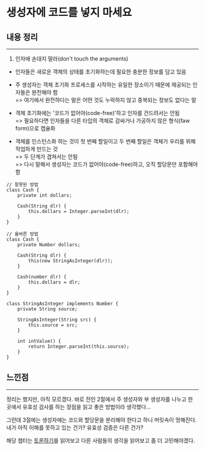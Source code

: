 # 생성자에 코드를 넣지 마세요

## 내용 정리
---

1. 인자에 손대지 말라(don't touch the arguments)<br>

*  인자들은 새로운 객체의 상태를 초기화하는데 필요한 충분한 정보를 담고 있음<br>

* 주 생성자는 객체 초기화 프로세스를 시작하는 유일한 장소이기 때문에 제공되는 인자들은 완전해야 함<br>
=> 여기에서 완전하다는 말은 어떤 것도 누락하지 않고 중복되는 정보도 없다는 말

* 객체 초기화에는 '코드가 없어야(code-free)'하고 인자를 건드려서는 안됨<br>
=> 필요하다면 인자들을 다른 타입의 객체로 감싸거나 가공하지 않은 형식(faw form)으로 캡슐화

* 객체를 인스턴스화 하는 것이 첫 번째 할일이고 두 번째 할일은 객체가 우리를 위해 작업하게 만드는 것<br>
=> 두 단계가 겹쳐서는 안됨<br>
=> 다시 말해서 생성자는 코드가 없어야(code-free)하고, 오직 할당문만 포함해야 함

```
// 잘못된 방법
class Cash {
    private int dollars;

    Cash(String dlr) {
        this.dollars = Integer.parseInt(dlr);
    }
}

// 올바른 방법
class Cash {
    private Number dollars;

    Cash(String dlr) {
        this(new StringAsInteger(dlr));
    }

    Cash(number dlr) {
        this.dollars = dlr;
    }
}

class StringAsInteger implements Number {
    private String source;

    StringAsInteger(String src) {
        this.source = src;
    }

    int intValue() {
        return Integer.parseInt(this.source);
    }
}
```

## 느낀점
---

정리는 했지만, 아직 모르겠다. 바로 전인 2절에서 주 생성자와 부 생성자를 나누고 한 곳에서 유효성 검사를 하는 장점을 읽고 좋은 방법이라 생각했다...<br>

그런데 3절에는 생성자에는 코드와 할당문을 분리해야 한다고 하니 머릿속이 멍해진다. 내가 아직 이해를 못하고 있는 건가? 유효성 검증은 다른 건가?<br>

해당 챕터는 [토론하기](http://goo.gl/DCMFDY)를 읽어보고 다른 사람들의 생각을 읽어보고 좀 더 고민해야겠다. 
